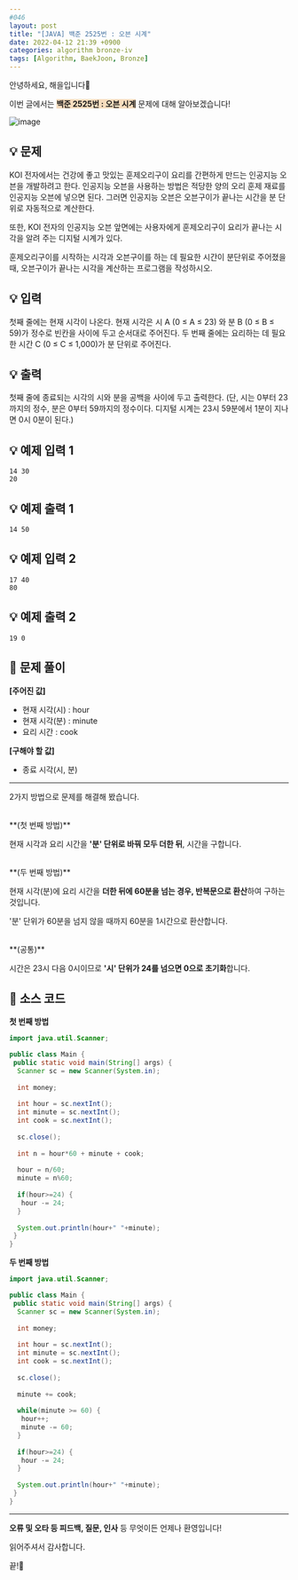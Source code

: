 ```yaml
---
#046
layout: post
title: "[JAVA] 백준 2525번 : 오븐 시계"
date: 2022-04-12 21:39 +0900
categories: algorithm bronze-iv
tags: [Algorithm, BaekJoon, Bronze]
---
```


안녕하세요, 해을입니다🦖

이번 글에서는 <span style="background-color:#f7ddbe">**백준 2525번 : 오븐 시계**</span> 문제에 대해 알아보겠습니다!

![image](https://user-images.githubusercontent.com/39720852/164966190-ebafd6b5-0d4f-4e66-abc3-cdd436e6680d.png)

## 💡 문제

KOI 전자에서는 건강에 좋고 맛있는 훈제오리구이 요리를 간편하게 만드는 인공지능 오븐을 개발하려고 한다. 인공지능 오븐을 사용하는 방법은 적당한 양의 오리 훈제 재료를 인공지능 오븐에 넣으면 된다. 그러면 인공지능 오븐은 오븐구이가 끝나는 시간을 분 단위로 자동적으로 계산한다.

또한, KOI 전자의 인공지능 오븐 앞면에는 사용자에게 훈제오리구이 요리가 끝나는 시각을 알려 주는 디지털 시계가 있다.

훈제오리구이를 시작하는 시각과 오븐구이를 하는 데 필요한 시간이 분단위로 주어졌을 때, 오븐구이가 끝나는 시각을 계산하는 프로그램을 작성하시오.

## 💡 입력

첫째 줄에는 현재 시각이 나온다. 현재 시각은 시 A (0 ≤ A ≤ 23) 와 분 B (0 ≤ B ≤ 59)가 정수로 빈칸을 사이에 두고 순서대로 주어진다. 두 번째 줄에는 요리하는 데 필요한 시간 C (0 ≤ C ≤ 1,000)가 분 단위로 주어진다.

## 💡 출력

첫째 줄에 종료되는 시각의 시와 분을 공백을 사이에 두고 출력한다. (단, 시는 0부터 23까지의 정수, 분은 0부터 59까지의 정수이다. 디지털 시계는 23시 59분에서 1분이 지나면 0시 0분이 된다.)

## 💡 예제 입력 1

```
14 30
20
```

## 💡 예제 출력 1

```
14 50
```

## 💡 예제 입력 2

```
17 40
80
```

## 💡 예제 출력 2

```
19 0
```

## 🚩 문제 풀이

**[주어진 값]**

* 현재 시각(시) : hour
* 현재 시각(분) : minute
* 요리 시간 : cook

**[구해야 할 값]**

* 종료 시각(시, 분)

---

2가지 방법으로 문제를 해결해 봤습니다.

<br/>
**(첫 번째 방법)**

현재 시각과 요리 시간을 **'분' 단위로 바꿔 모두 더한 뒤**, 시간을 구합니다.

<br/>
**(두 번째 방법)**

현재 시각(분)에 요리 시간을 **더한 뒤에 60분을 넘는 경우, 반복문으로 환산**하여 구하는 것입니다.

'분' 단위가 60분을 넘지 않을 때까지 60분을 1시간으로 환산합니다.

<br/>
**(공통)** 

시간은 23시 다음 0시이므로 **'시' 단위가 24를 넘으면 0으로 초기화**합니다.

## 🚩 소스 코드

**첫 번째 방법**

``` java
import java.util.Scanner;

public class Main {
 public static void main(String[] args) {  
  Scanner sc = new Scanner(System.in);
  
  int money;
  
  int hour = sc.nextInt();
  int minute = sc.nextInt();
  int cook = sc.nextInt();
  
  sc.close();
  
  int n = hour*60 + minute + cook;
  
  hour = n/60;
  minute = n%60;
  
  if(hour>=24) {
   hour -= 24;
  }
  
  System.out.println(hour+" "+minute);
 }
}
```

**두 번째 방법**

``` java
import java.util.Scanner;

public class Main {
 public static void main(String[] args) {  
  Scanner sc = new Scanner(System.in);
  
  int money;
  
  int hour = sc.nextInt();
  int minute = sc.nextInt();
  int cook = sc.nextInt();
  
  sc.close();
  
  minute += cook;
  
  while(minute >= 60) {
   hour++;
   minute -= 60;
  }
  
  if(hour>=24) {
   hour -= 24;
  }
  
  System.out.println(hour+" "+minute);
 }
}
```

---

**오류 및 오타 등 피드백, 질문, 인사** 등 무엇이든 언제나 환영입니다!

읽어주셔서 감사합니다.

끝!🦕
